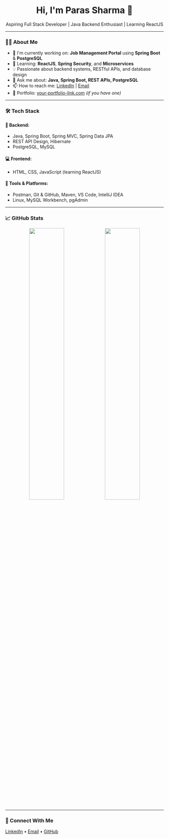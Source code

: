 <h1 align="center">Hi, I'm Paras Sharma 👋</h1>
<p align="center">
  Aspiring Full Stack Developer | Java Backend Enthusiast | Learning ReactJS
</p>

---

### 🧑‍💻 About Me

- 🔭 I'm currently working on: **Job Management Portal** using **Spring Boot** & **PostgreSQL**
- 🌱 Learning: **ReactJS**, **Spring Security**, and **Microservices**
- 💡 Passionate about backend systems, RESTful APIs, and database design
- 💬 Ask me about: **Java, Spring Boot, REST APIs, PostgreSQL**
- 📫 How to reach me: [LinkedIn](https://www.linkedin.com/in/<your-link>) | [Email](mailto:<your-email>)
- 🧳 Portfolio: [your-portfolio-link.com](https://your-portfolio-link.com) _(if you have one)_

---

### 🛠️ Tech Stack

#### 🚀 Backend:
- Java, Spring Boot, Spring MVC, Spring Data JPA
- REST API Design, Hibernate
- PostgreSQL, MySQL

#### 💻 Frontend:
- HTML, CSS, JavaScript (learning ReactJS)

#### 🧰 Tools & Platforms:
- Postman, Git & GitHub, Maven, VS Code, IntelliJ IDEA
- Linux, MySQL Workbench, pgAdmin

---

### 📈 GitHub Stats

<!-- GitHub Stats -->
<p align="center">
  <img src="https://github-readme-stats.vercel.app/api?username=<your-github-username>&show_icons=true&theme=radical" width="47%" />
  <img src="https://github-readme-streak-stats.herokuapp.com/?user=<your-github-username>&theme=radical" width="47%" />
</p>

---

### 🔗 Connect With Me

<p align="left">
  <a href="https://www.linkedin.com/in/<your-link>" target="_blank">LinkedIn</a> •
  <a href="mailto:<your-email>">Email</a> •
  <a href="https://github.com/<your-github-username>">GitHub</a>
</p>
